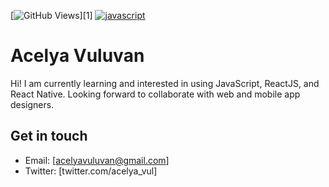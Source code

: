[![GitHub Views](https://komarev.com/ghpvc/?username=acelyavul&color=FF007F)][1]
[![javascript](https://img.shields.io/badge/JavaScript-Fan-FAC151.svg?logo=javascript&logoWidth=20)](https://github.com/acelyavul)

# Acelya Vuluvan

Hi! I am currently learning and interested in using JavaScript, ReactJS, and React Native. Looking forward to collaborate with web and mobile app designers. 

## Get in touch

- Email: [acelyavuluvan@gmail.com]
- Twitter: [twitter.com/acelya_vul]


